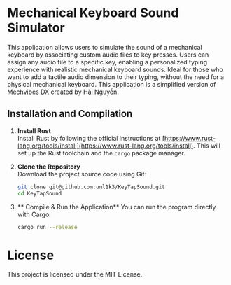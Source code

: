 # Mechanical Keyboard Sound Simulator

This application allows users to simulate the sound of a mechanical keyboard by associating custom audio files to key presses. 
Users can assign any audio file to a specific key, enabling a personalized typing experience with realistic mechanical keyboard sounds.
Ideal for those who want to add a tactile audio dimension to their typing, without the need for a physical mechanical keyboard.
This application is a simplified version of [Mechvibes DX](https://github.com/hainguyents13/mechvibes-dx) created by Hải Nguyễn.

## Installation and Compilation

1. **Install Rust**  
   Install Rust by following the official instructions at [https://www.rust-lang.org/tools/install](https://www.rust-lang.org/tools/install). This will set up the Rust toolchain and the `cargo` package manager.

2. **Clone the Repository**  
   Download the project source code using Git:  
   ```bash
   git clone git@github.com:unl1k3/KeyTapSound.git
   cd KeyTapSound

4. ** Compile & Run the Application**
You can run the program directly with Cargo:
    ```bash
    cargo run --release


# License

This project is licensed under the MIT License.

